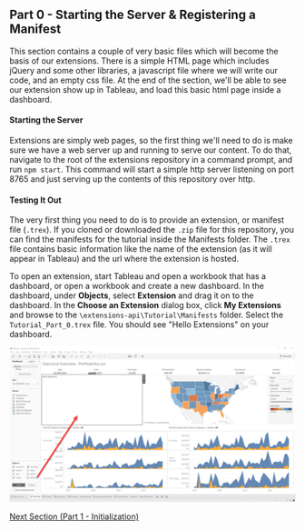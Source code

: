 ## Part 0 - Starting the Server & Registering a Manifest

This section contains a couple of very basic files which will become the basis of our extensions. There is a simple HTML page which includes jQuery and some other libraries, a javascript file where we will write our code, and an empty css file. At the end of the section, we'll be able to see our extension show up in Tableau, and load this basic html page inside a dashboard.

#### Starting the Server

Extensions are simply web pages, so the first thing we'll need to do is make sure we have a web server up and running to serve our content. To do that, navigate to the root of the extensions repository in a command prompt, and run `npm start`. This command will start a simple http server listening on port 8765 and just serving up the contents of this repository over http.

#### Testing It Out

The very first thing you need to do is to provide an extension, or manifest file (`.trex`). If you cloned or downloaded the `.zip` file for this repository, you can find the manifests for the tutorial inside the Manifests folder. The `.trex` file contains basic information like the name of the extension (as it will appear in Tableau) and the url where the extension is hosted. 

To open an extension, start Tableau and open a workbook that has a dashboard, or open a workbook and create a new dashboard. In the dashboard, under **Objects**, select **Extension** and drag it on to the dashboard. In the **Choose an Extension** dialog box, click **My Extensions** and browse to the `\extensions-api\Tutorial\Manifests` folder. Select the `Tutorial_Part_0.trex` file. You should see "Hello Extensions" on your dashboard.

![Part 0 Screenshot](../assets/Part_0.png)

[Next Section (Part 1 - Initialization)](../Part_1/readme.md)